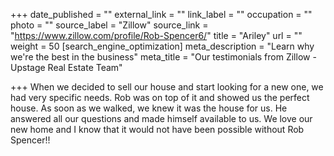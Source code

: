 +++
date_published = ""
external_link = ""
link_label = ""
occupation = ""
photo = ""
source_label = "Zillow"
source_link = "https://www.zillow.com/profile/Rob-Spencer6/"
title = "Ariley"
url = ""
weight = 50
[search_engine_optimization]
meta_description = "Learn why we're the best in the business"
meta_title = "Our testimonials from Zillow - Upstage Real Estate Team"

+++
When we decided to sell our house and start looking for a new one, we had very specific needs. Rob was on top of it and showed us the perfect house. As soon as we walked, we knew it was the house for us. He answered all our questions and made himself available to us. We love our new home and I know that it would not have been possible without Rob Spencer!!